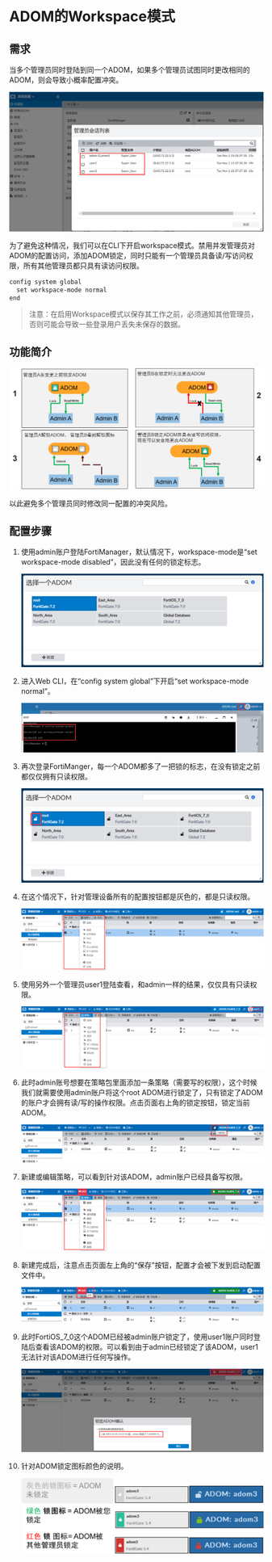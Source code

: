 # ADOM的Workspace模式

## 需求

当多个管理员同时登陆到同一个ADOM，如果多个管理员试图同时更改相同的ADOM，则会导致小概率配置冲突。

<img src="../../../images/image-20221101153855022.png" alt="image-20221101153855022" style="zoom:50%;" />

为了避免这种情况，我们可以在CLI下开启workspace模式。禁用并发管理员对ADOM的配置访问，添加ADOM锁定，同时只能有一个管理员具备读/写访问权限，所有其他管理员都只具有读访问权限。

```
config system global
  set workspace-mode normal
end
```

> 注意：在启用Workspace模式以保存其工作之前，必须通知其他管理员，否则可能会导致一些登录用户丢失未保存的数据。

## 功能简介

<img src="../../../images/image-20221101153128833.png" alt="image-20221101153128833" style="zoom: 67%;" />

以此避免多个管理员同时修改同一配置的冲突风险。

## 配置步骤

1. 使用admin账户登陆FortiManager，默认情况下，workspace-mode是“set workspace-mode disabled”，因此没有任何的锁定标志。

   <img src="../../../images/image-20221101153959058.png" alt="image-20221101153959058" style="zoom:50%;" />

2. 进入Web CLI，在“config system global”下开启“set workspace-mode normal”。

   <img src="../../../images/image-20221101154256722.png" alt="image-20221101154256722" style="zoom:50%;" />

3. 再次登录FortiManger，每一个ADOM都多了一把锁的标志，在没有锁定之前都仅仅拥有只读权限。

   <img src="../../../images/image-20221101154403650.png" alt="image-20221101154403650" style="zoom:50%;" />

4. 在这个情况下，针对管理设备所有的配置按钮都是灰色的，都是只读权限。

   <img src="../../../images/image-20221101155034328.png" alt="image-20221101155034328" style="zoom:50%;" />

5. 使用另外一个管理员user1登陆查看，和admin一样的结果，仅仅具有只读权限。

   <img src="../../../images/image-20221101155403673.png" alt="image-20221101155403673" style="zoom:50%;" />

6. 此时admin账号想要在策略包里面添加一条策略（需要写的权限），这个时候我们就需要使用admin账户将这个root ADOM进行锁定了，只有锁定了ADOM的账户才会拥有读/写的操作权限。点击页面右上角的锁定按钮，锁定当前ADOM。

   <img src="../../../images/image-20221101155722864.png" alt="image-20221101155722864" style="zoom:50%;" />

7. 新建或编辑策略，可以看到针对该ADOM，admin账户已经具备写权限。

   <img src="../../../images/image-20221101155944087.png" alt="image-20221101155944087" style="zoom:50%;" />

8. 新建完成后，注意点击页面左上角的“保存”按钮，配置才会被下发到启动配置文件中。

   <img src="../../../images/image-20221101160119744.png" alt="image-20221101160119744" style="zoom:50%;" />

9. 此时FortiOS_7_0这个ADOM已经被admin账户锁定了，使用user1账户同时登陆后查看该ADOM的权限。可以看到由于admin已经锁定了该ADOM，user1无法针对该ADOM进行任何写操作。

   <img src="../../../images/image-20221101160526770.png" alt="image-20221101160526770" style="zoom:50%;" />

10. 针对ADOM锁定图标颜色的说明。

    <img src="../../../images/image-20221101160712300.png" alt="image-20221101160712300" style="zoom:50%;" />
